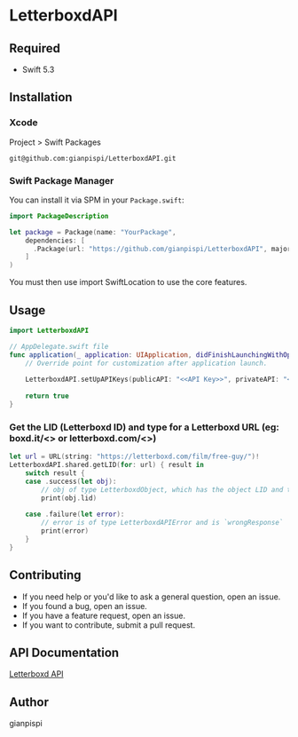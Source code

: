 # LetterboxdAPI

## Required
- Swift 5.3


## Installation

### Xcode
Project > Swift Packages

```
git@github.com:gianpispi/LetterboxdAPI.git
```

### Swift Package Manager
You can install it via SPM in your `Package.swift`:

``` swift
import PackageDescription

let package = Package(name: "YourPackage",
    dependencies: [
      .Package(url: "https://github.com/gianpispi/LetterboxdAPI", majorVersion: 0),
    ]
)
```
You must then use import SwiftLocation to use the core features.


## Usage
``` swift
import LetterboxdAPI

// AppDelegate.swift file
func application(_ application: UIApplication, didFinishLaunchingWithOptions launchOptions: [UIApplication.LaunchOptionsKey: Any]?) -> Bool {
    // Override point for customization after application launch.
    
    LetterboxdAPI.setUpAPIKeys(publicAPI: "<<API Key>>", privateAPI: "<<API Secret>>")
    
    return true
}
```

### Get the LID (Letterboxd ID) and type for a Letterboxd URL (eg: boxd.it/<<ID>> or letterboxd.com/<<something>>)
``` swift
let url = URL(string: "https://letterboxd.com/film/free-guy/")!
LetterboxdAPI.shared.getLID(for: url) { result in
    switch result {
    case .success(let obj):
        // obj of type LetterboxdObject, which has the object LID and the  object type (LetterboxdType)
        print(obj.lid)
        
    case .failure(let error):
        // error is of type LetterboxdAPIError and is `wrongResponse`
        print(error)
    }
}
```

## Contributing

- If you need help or you'd like to ask a general question, open an issue.
- If you found a bug, open an issue.
- If you have a feature request, open an issue.
- If you want to contribute, submit a pull request.


## API Documentation
[Letterboxd API](https://api-docs.letterboxd.com)


## Author
gianpispi
